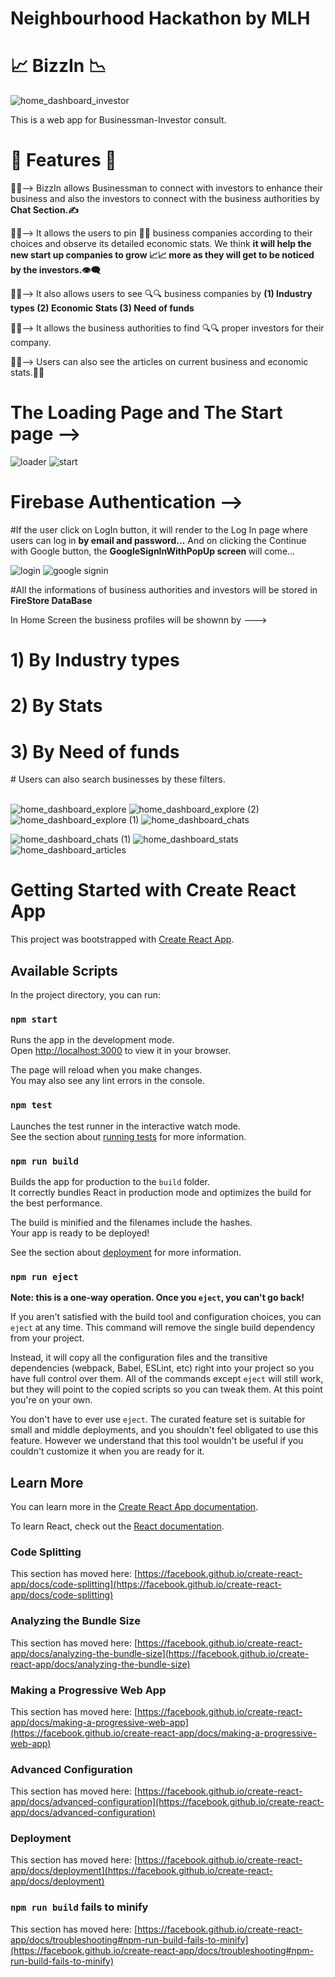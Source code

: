 # Neighbourhood Hackathon by MLH

# 📈 BizzIn 📉

![home_dashboard_investor](https://github.com/abhrajit117/BizzIn/assets/78528757/7b9ef175-5c01-4ddc-954d-eda4d5996bc9)



This is a web app for Businessman-Investor consult.

# 🤩 Features 🤩

📌📌--> BizzIn allows Businessman to connect with investors to enhance their business and also the investors to connect with the business authorities by <b>Chat Section.✍️ </b>

📌📌-->  It allows the users to pin 📌📌 business companies according to their choices and observe its detailed economic stats. We think <b> it will help the new start up companies to grow 📈📈 more as they will get to be noticed by the investors.👁️‍🗨️</b>


📌📌--> It also allows users to see 🔍🔍 business companies by <b> (1)  Industry types </b><b> (2)  Economic Stats  </b><b> (3)  Need of funds </b>


📌📌--> It allows the business authorities to find 🔍🔍 proper investors for their company.


📌📌--> Users can also see the articles on current business and economic stats.📝📑

# The Loading Page and The Start page -->

![loader](https://github.com/abhrajit117/BizzIn/assets/78528757/45a39bf6-77d5-49af-9eb0-098ebb5e2629)
![start](https://github.com/abhrajit117/BizzIn/assets/78528757/6a26fc2e-275a-437b-b3f8-5bf30ea9317c)

# Firebase Authentication -->


#If the user click on LogIn button, it will render to the Log In page where users can log in <b> by email and password...</b>
And on clicking the Continue with Google button, the <b> GoogleSignInWithPopUp screen </b> will come...


![login](https://github.com/abhrajit117/BizzIn/assets/78528757/e126279d-77f8-48f6-9837-2de71ececada)
![google signin](https://github.com/abhrajit117/BizzIn/assets/78528757/75edbfae-ad20-4d68-9c34-359d044a7b2a)

#All the informations of business authorities and investors will be stored in <b>FireStore DataBase</b>
<div>
    In Home Screen the business profiles will be shownn by --->
</div>

# 1) By Industry types
# 2) By Stats
# 3) By Need of funds

<div>
    # Users can also search businesses by these filters.
  <br></br>
</div>

![home_dashboard_explore](https://github.com/abhrajit117/BizzIn/assets/78528757/b98d6e71-8e9e-49fc-97dc-bfd8fd944a05)
![home_dashboard_explore (2)](https://github.com/abhrajit117/BizzIn/assets/78528757/aa05537b-3fbb-4928-bb96-3530a47cdcbc)
![home_dashboard_explore (1)](https://github.com/abhrajit117/BizzIn/assets/78528757/077aa92e-7a03-4450-b615-6fac359a5e5b)
![home_dashboard_chats](https://github.com/abhrajit117/BizzIn/assets/78528757/8f06f9c7-5e13-4dd5-acb7-fe2eb521fa15)

![home_dashboard_chats (1)](https://github.com/abhrajit117/BizzIn/assets/78528757/6f6c18d2-2d84-460a-b361-ff37986c5f1f)
![home_dashboard_stats](https://github.com/abhrajit117/BizzIn/assets/78528757/74b6d103-7ce8-40b4-adea-6cc054da8bfb)
![home_dashboard_articles](https://github.com/abhrajit117/BizzIn/assets/78528757/034c6742-1c3b-4d8c-9066-63372730e70a)

# Getting Started with Create React App

This project was bootstrapped with [Create React App](https://github.com/facebook/create-react-app).

## Available Scripts

In the project directory, you can run:

### `npm start`

Runs the app in the development mode.\
Open [http://localhost:3000](http://localhost:3000) to view it in your browser.

The page will reload when you make changes.\
You may also see any lint errors in the console.

### `npm test`

Launches the test runner in the interactive watch mode.\
See the section about [running tests](https://facebook.github.io/create-react-app/docs/running-tests) for more information.

### `npm run build`

Builds the app for production to the `build` folder.\
It correctly bundles React in production mode and optimizes the build for the best performance.

The build is minified and the filenames include the hashes.\
Your app is ready to be deployed!

See the section about [deployment](https://facebook.github.io/create-react-app/docs/deployment) for more information.

### `npm run eject`

**Note: this is a one-way operation. Once you `eject`, you can't go back!**

If you aren't satisfied with the build tool and configuration choices, you can `eject` at any time. This command will remove the single build dependency from your project.

Instead, it will copy all the configuration files and the transitive dependencies (webpack, Babel, ESLint, etc) right into your project so you have full control over them. All of the commands except `eject` will still work, but they will point to the copied scripts so you can tweak them. At this point you're on your own.

You don't have to ever use `eject`. The curated feature set is suitable for small and middle deployments, and you shouldn't feel obligated to use this feature. However we understand that this tool wouldn't be useful if you couldn't customize it when you are ready for it.

## Learn More

You can learn more in the [Create React App documentation](https://facebook.github.io/create-react-app/docs/getting-started).

To learn React, check out the [React documentation](https://reactjs.org/).

### Code Splitting

This section has moved here: [https://facebook.github.io/create-react-app/docs/code-splitting](https://facebook.github.io/create-react-app/docs/code-splitting)

### Analyzing the Bundle Size

This section has moved here: [https://facebook.github.io/create-react-app/docs/analyzing-the-bundle-size](https://facebook.github.io/create-react-app/docs/analyzing-the-bundle-size)

### Making a Progressive Web App

This section has moved here: [https://facebook.github.io/create-react-app/docs/making-a-progressive-web-app](https://facebook.github.io/create-react-app/docs/making-a-progressive-web-app)

### Advanced Configuration

This section has moved here: [https://facebook.github.io/create-react-app/docs/advanced-configuration](https://facebook.github.io/create-react-app/docs/advanced-configuration)

### Deployment

This section has moved here: [https://facebook.github.io/create-react-app/docs/deployment](https://facebook.github.io/create-react-app/docs/deployment)

### `npm run build` fails to minify

This section has moved here: [https://facebook.github.io/create-react-app/docs/troubleshooting#npm-run-build-fails-to-minify](https://facebook.github.io/create-react-app/docs/troubleshooting#npm-run-build-fails-to-minify)
